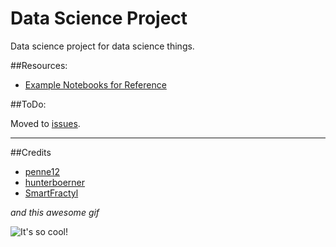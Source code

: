 # Data Science Project
Data science project for data science things.

##Resources:

- [Example Notebooks for Reference](https://github.com/hunterboerner/data_science_notebooks)

##ToDo:  

Moved to [issues](https://github.com/hunterboerner/data-science-project/issues).

---

##Credits

- [penne12](http://bensites.com)
- [hunterboerner](http://theronb.me)
- [SmartFractyl](https://github.com/SmartFractyl)

*and this awesome gif*

![It's so cool!](http://i.imgur.com/aByrLIt.gif "Logo Title Text 1")
